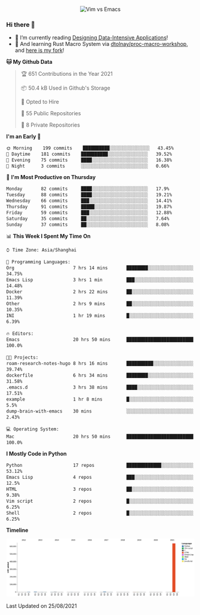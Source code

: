 <p align="center">
    <img src="https://gist.githubusercontent.com/coldnight/e696baffb094e71c96cb302118878eae/raw/40ea5053a6f66cc65f90f437e4173497da225958/banner.gif" alt="Vim vs Emacs" />
</p>

### Hi there 👋

- 📖 I’m currently reading [Designing Data-Intensive Applications](https://www.oreilly.com/library/view/designing-data-intensive-applications/9781491903063/)!
- 🌱 And learning Rust Macro System via [dtolnay/proc-macro-workshop](https://github.com/dtolnay/proc-macro-workshop), and [here is my fork](https://github.com/coldnight/proc-macro-workshop)!

<!--START_SECTION:waka-->
**🐱 My Github Data** 

> 🏆 651 Contributions in the Year 2021
 > 
> 📦 50.4 kB Used in Github's Storage 
 > 
> 💼 Opted to Hire
 > 
> 📜 55 Public Repositories 
 > 
> 🔑 8 Private Repositories  
 > 
**I'm an Early 🐤** 

```text
🌞 Morning    199 commits    ██████████░░░░░░░░░░░░░░░   43.45% 
🌆 Daytime    181 commits    ██████████░░░░░░░░░░░░░░░   39.52% 
🌃 Evening    75 commits     ████░░░░░░░░░░░░░░░░░░░░░   16.38% 
🌙 Night      3 commits      ░░░░░░░░░░░░░░░░░░░░░░░░░   0.66%

```
📅 **I'm Most Productive on Thursday** 

```text
Monday       82 commits     ████░░░░░░░░░░░░░░░░░░░░░   17.9% 
Tuesday      88 commits     ████░░░░░░░░░░░░░░░░░░░░░   19.21% 
Wednesday    66 commits     ███░░░░░░░░░░░░░░░░░░░░░░   14.41% 
Thursday     91 commits     █████░░░░░░░░░░░░░░░░░░░░   19.87% 
Friday       59 commits     ███░░░░░░░░░░░░░░░░░░░░░░   12.88% 
Saturday     35 commits     ██░░░░░░░░░░░░░░░░░░░░░░░   7.64% 
Sunday       37 commits     ██░░░░░░░░░░░░░░░░░░░░░░░   8.08%

```


📊 **This Week I Spent My Time On** 

```text
⌚︎ Time Zone: Asia/Shanghai

💬 Programming Languages: 
Org                      7 hrs 14 mins       ████████░░░░░░░░░░░░░░░░░   34.75% 
Emacs Lisp               3 hrs 1 min         ███░░░░░░░░░░░░░░░░░░░░░░   14.48% 
Docker                   2 hrs 22 mins       ██░░░░░░░░░░░░░░░░░░░░░░░   11.39% 
Other                    2 hrs 9 mins        ██░░░░░░░░░░░░░░░░░░░░░░░   10.35% 
INI                      1 hr 19 mins        █░░░░░░░░░░░░░░░░░░░░░░░░   6.39%

🔥 Editors: 
Emacs                    20 hrs 50 mins      █████████████████████████   100.0%

🐱‍💻 Projects: 
roam-research-notes-hugo 8 hrs 16 mins       ██████████░░░░░░░░░░░░░░░   39.74% 
dockerfile               6 hrs 34 mins       ████████░░░░░░░░░░░░░░░░░   31.58% 
.emacs.d                 3 hrs 38 mins       ████░░░░░░░░░░░░░░░░░░░░░   17.51% 
example                  1 hr 8 mins         █░░░░░░░░░░░░░░░░░░░░░░░░   5.5% 
dump-brain-with-emacs    30 mins             ░░░░░░░░░░░░░░░░░░░░░░░░░   2.43%

💻 Operating System: 
Mac                      20 hrs 50 mins      █████████████████████████   100.0%

```

**I Mostly Code in Python** 

```text
Python                   17 repos            █████████████░░░░░░░░░░░░   53.12% 
Emacs Lisp               4 repos             ███░░░░░░░░░░░░░░░░░░░░░░   12.5% 
HTML                     3 repos             ██░░░░░░░░░░░░░░░░░░░░░░░   9.38% 
Vim script               2 repos             █░░░░░░░░░░░░░░░░░░░░░░░░   6.25% 
Shell                    2 repos             █░░░░░░░░░░░░░░░░░░░░░░░░   6.25%

```


**Timeline**

![Chart not found](https://raw.githubusercontent.com/coldnight/coldnight/master/charts/bar_graph.png) 


 Last Updated on 25/08/2021
<!--END_SECTION:waka-->
